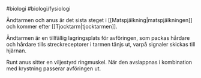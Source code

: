 #biologi #biologi/fysiologi 

Ändtarmen och anus är det sista steget i [[Matspjälkning|matspjälkningen]] och kommer efter [[Tjocktarm|tjocktarmen]].

Ändtarmen är en tillfällig lagringsplats för avföringen, som packas hårdare och hårdare tills streckreceptorer i tarmen tänjs ut, varpå signaler skickas till hjärnan.

Runt anus sitter en viljestyrd ringmuskel. När den avslappnas i kombination med krystning passerar avföringen ut.